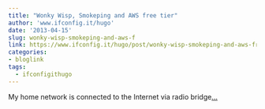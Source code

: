 ```yaml
---
title: "Wonky Wisp, Smokeping and AWS free tier"
author: 'www.ifconfig.it/hugo'
date: '2013-04-15'
slug: wonky-wisp-smokeping-and-aws-f
link: https://www.ifconfig.it/hugo/post/wonky-wisp-smokeping-and-aws-free-tier/
categories:
- bloglink
tags:
  - ifconfigithugo
---
```


My home network is connected to the Internet via radio bridge[... <i class="fas fa-external-link-alt"></i>](https://www.ifconfig.it/hugo/post/wonky-wisp-smokeping-and-aws-free-tier/)

